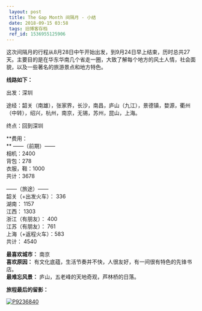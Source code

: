 ```yaml
---
 layout: post
 title: The Gap Month 间隔月 - 小结
 date: 2018-09-15 03:58
 tags: 旧博客存档
 ref_id: 1536955125906
---
```

这次间隔月的行程从8月28日中午开始出发，到9月24日早上结束，历时总共27天。主要目的是在华东华南几个省走一圈，大致了解每个地方的风土人情，社会面貌，以及一些著名的旅游景点和地方特色。

**线路如下：**

出发：深圳

途经：韶关（南雄），张家界，长沙，南昌，庐山（九江），景德镇，婺源，衢州（中转），绍兴，杭州，南京，无锡，苏州，昆山，上海。

终点：回到深圳

**费用：  
** ——（前期）——  
相机：2400  
背包：278  
衣服，鞋：1000  
共计：3678

——（旅途）——  
韶关（+出发火车）： 336  
湖南：                      1157  
江西：                      1303  
浙江（有朋友）：      400  
江苏（有朋友）：      761  
上海（+返程火车）：583  
共计： 4540

**最喜欢城市：** 南京  
 **喜欢原因：** 有文化底蕴，生活节奏并不快，人很友好，有一间很有特色的先锋书店。  
 **最难忘风景：** 庐山，五老峰的天地奇观，芦林桥的日落。

**旅程最后的留影：**

[![P9236840](http://imglf6.nosdn0.126.net/img/d3RhVFdGTXZTU3FWYjUvU0NEZTFhbG1kcjBiYkRWc1FackRaRVVnallGYWVPMGV4WWNVRFF3PT0.jpg)](http://img0.ph.126.net/eVvlAhdQnaFV6tmRRaSMWA==/1087056360074339600.jpg)


